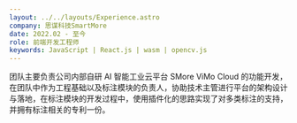 ```yaml
---
layout: ../../layouts/Experience.astro
company: 思谋科技SmartMore
date: 2022.02 - 至今
role: 前端开发工程师
keywords: JavaScript | React.js | wasm | opencv.js
---
```


团队主要负责公司内部自研 AI 智能工业云平台 SMore ViMo Cloud 的功能开发，在团队中作为工程基础以及标注模块的负责人，协助技术主管进行平台的架构设计与落地，在标注模块的开发过程中，使用插件化的思路实现了对多类标注的支持，并拥有标注相关的专利一份。

<br />
